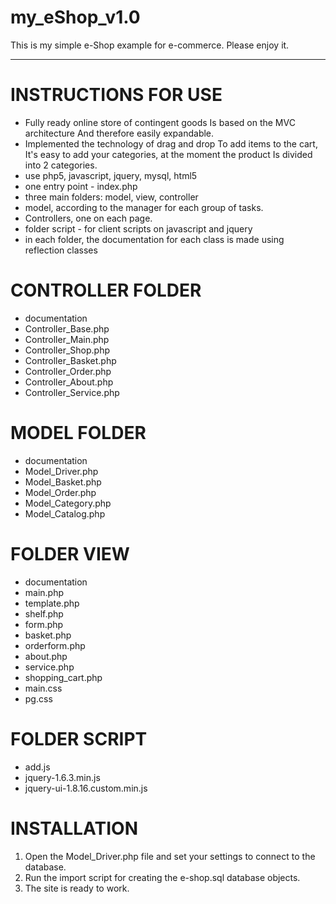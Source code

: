 # my_eShop_v1.0
This is my simple e-Shop example for e-commerce. Please enjoy it.
________________________________________________________________
INSTRUCTIONS FOR USE
=================
- Fully ready online store of contingent goods
  Is based on the MVC architecture
  And therefore easily expandable.
- Implemented the technology of drag and drop
  To add items to the cart,
  It's easy to add your categories, at the moment the product
  Is divided into 2 categories.
- use php5, javascript, jquery, mysql, html5
- one entry point - index.php
- three main folders: model, view, controller
- model, according to the manager for each group of tasks.
- Controllers, one on each page.
- folder script - for client scripts on javascript and jquery
- in each folder, the documentation for each class is made using reflection classes

CONTROLLER FOLDER
=================
- documentation
- Controller_Base.php
- Controller_Main.php
- Controller_Shop.php
- Controller_Basket.php
- Controller_Order.php
- Controller_About.php
- Controller_Service.php

MODEL FOLDER
=================
- documentation
- Model_Driver.php
- Model_Basket.php
- Model_Order.php
- Model_Category.php
- Model_Catalog.php

FOLDER VIEW
=================
- documentation
- main.php
- template.php
- shelf.php
- form.php
- basket.php
- orderform.php
- about.php
- service.php
- shopping_cart.php
- main.css
- pg.css

FOLDER SCRIPT
=================
- add.js
- jquery-1.6.3.min.js
- jquery-ui-1.8.16.custom.min.js


INSTALLATION
=========
1. Open the Model_Driver.php file and set your settings to connect to the database.
2. Run the import script for creating the e-shop.sql database objects.
3. The site is ready to work.
